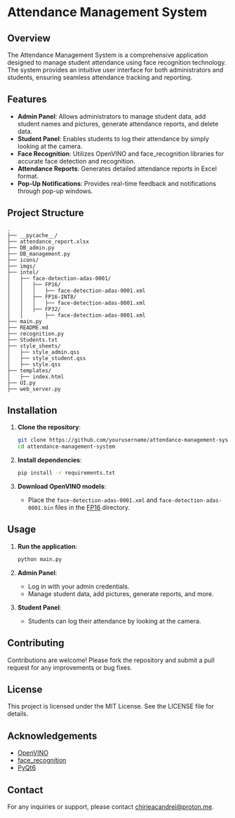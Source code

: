 # Attendance Management System

## Overview

The Attendance Management System is a comprehensive application designed to manage student attendance using face recognition technology. The system provides an intuitive user interface for both administrators and students, ensuring seamless attendance tracking and reporting.

## Features

- **Admin Panel**: Allows administrators to manage student data, add student names and pictures, generate attendance reports, and delete data.
- **Student Panel**: Enables students to log their attendance by simply looking at the camera.
- **Face Recognition**: Utilizes OpenVINO and face_recognition libraries for accurate face detection and recognition.
- **Attendance Reports**: Generates detailed attendance reports in Excel format.
- **Pop-Up Notifications**: Provides real-time feedback and notifications through pop-up windows.

## Project Structure

```plaintext
.
├── __pycache__/
├── attendance_report.xlsx
├── DB_admin.py
├── DB_management.py
├── icons/
├── imgs/
├── intel/
│   ├── face-detection-adas-0001/
│   │   ├── FP16/
│   │   │   ├── face-detection-adas-0001.xml
│   │   ├── FP16-INT8/
│   │   │   ├── face-detection-adas-0001.xml
│   │   ├── FP32/
│   │       ├── face-detection-adas-0001.xml
├── main.py
├── README.md
├── recognition.py
├── Students.txt
├── style_sheets/
│   ├── style_admin.qss
│   ├── style_student.qss
│   ├── style.qss
├── templates/
│   ├── index.html
├── UI.py
├── web_server.py
```

## Installation

1. **Clone the repository**:
    ```sh
    git clone https://github.com/yourusername/attendance-management-system.git
    cd attendance-management-system
    ```

2. **Install dependencies**:
    ```sh
    pip install -r requirements.txt
    ```

3. **Download OpenVINO models**:
    - Place the `face-detection-adas-0001.xml` and `face-detection-adas-0001.bin` files in the [FP16](http://_vscodecontentref_/14) directory.

## Usage

1. **Run the application**:
    ```sh
    python main.py
    ```

2. **Admin Panel**:
    - Log in with your admin credentials.
    - Manage student data, add pictures, generate reports, and more.

3. **Student Panel**:
    - Students can log their attendance by looking at the camera.

## Contributing

Contributions are welcome! Please fork the repository and submit a pull request for any improvements or bug fixes.

## License

This project is licensed under the MIT License. See the LICENSE file for details.

## Acknowledgements

- [OpenVINO](https://docs.openvino.ai/latest/index.html)
- [face_recognition](https://github.com/ageitgey/face_recognition)
- [PyQt6](https://www.riverbankcomputing.com/software/pyqt/intro)

## Contact

For any inquiries or support, please contact [chirieacandrei@proton.me](mailto:chirieacandrei@proton.me).